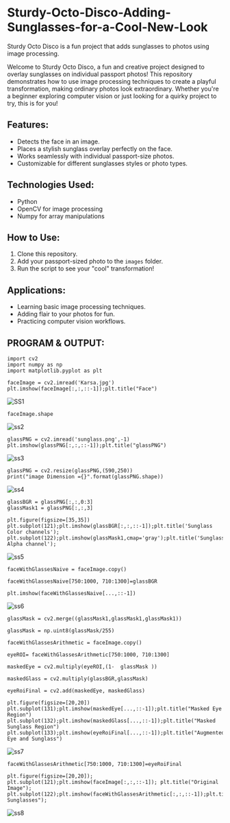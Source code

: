 # Sturdy-Octo-Disco-Adding-Sunglasses-for-a-Cool-New-Look

Sturdy Octo Disco is a fun project that adds sunglasses to photos using image processing.

Welcome to Sturdy Octo Disco, a fun and creative project designed to overlay sunglasses on individual passport photos! This repository demonstrates how to use image processing techniques to create a playful transformation, making ordinary photos look extraordinary. Whether you're a beginner exploring computer vision or just looking for a quirky project to try, this is for you!

## Features:
- Detects the face in an image.
- Places a stylish sunglass overlay perfectly on the face.
- Works seamlessly with individual passport-size photos.
- Customizable for different sunglasses styles or photo types.

## Technologies Used:
- Python
- OpenCV for image processing
- Numpy for array manipulations

## How to Use:
1. Clone this repository.
2. Add your passport-sized photo to the `images` folder.
3. Run the script to see your "cool" transformation!

## Applications:
- Learning basic image processing techniques.
- Adding flair to your photos for fun.
- Practicing computer vision workflows.

## PROGRAM & OUTPUT:
```
import cv2
import numpy as np
import matplotlib.pyplot as plt
```

```
faceImage = cv2.imread('Karsa.jpg')
plt.imshow(faceImage[:,:,::-1]);plt.title("Face")
```
![SS1](https://github.com/user-attachments/assets/9881c2fa-6a5d-4fb8-833b-068586e13028)


```
faceImage.shape
```
![ss2](https://github.com/user-attachments/assets/4c3bca6d-953f-45bc-b97d-a183fad1ae36)


```
glassPNG = cv2.imread('sunglass.png',-1)
plt.imshow(glassPNG[:,:,::-1]);plt.title("glassPNG")
```
![ss3](https://github.com/user-attachments/assets/816a5b0d-c034-40c3-a145-2b33f313f61c)



```
glassPNG = cv2.resize(glassPNG,(590,250))
print("image Dimension ={}".format(glassPNG.shape))
```
![ss4](https://github.com/user-attachments/assets/46e5967c-701d-4e1e-a9d1-ca5648ae40f8)



```
glassBGR = glassPNG[:,:,0:3]
glassMask1 = glassPNG[:,:,3]
```

```
plt.figure(figsize=[35,35])
plt.subplot(121);plt.imshow(glassBGR[:,:,::-1]);plt.title('Sunglass Color channels');
plt.subplot(122);plt.imshow(glassMask1,cmap='gray');plt.title('Sunglass Alpha channel');
```
![ss5](https://github.com/user-attachments/assets/9a68f6ab-6493-4fc7-90d4-213a129da943)


```
faceWithGlassesNaive = faceImage.copy()

faceWithGlassesNaive[750:1000, 710:1300]=glassBGR

plt.imshow(faceWithGlassesNaive[...,::-1])

```

![ss6](https://github.com/user-attachments/assets/c05602c7-a57a-41b6-88be-d1ac8cc912be)


```
glassMask = cv2.merge((glassMask1,glassMask1,glassMask1))

glassMask = np.uint8(glassMask/255)

faceWithGlassesArithmetic = faceImage.copy()

eyeROI= faceWithGlassesArithmetic[750:1000, 710:1300]

maskedEye = cv2.multiply(eyeROI,(1-  glassMask ))

maskedGlass = cv2.multiply(glassBGR,glassMask)

eyeRoiFinal = cv2.add(maskedEye, maskedGlass)

plt.figure(figsize=[20,20])
plt.subplot(131);plt.imshow(maskedEye[...,::-1]);plt.title("Masked Eye Region")
plt.subplot(132);plt.imshow(maskedGlass[...,::-1]);plt.title("Masked Sunglass Region")
plt.subplot(133);plt.imshow(eyeRoiFinal[...,::-1]);plt.title("Augmented Eye and Sunglass")
```

![ss7](https://github.com/user-attachments/assets/268d5690-c6b7-4ecf-bf4c-5ace0cfade46)

```
faceWithGlassesArithmetic[750:1000, 710:1300]=eyeRoiFinal

plt.figure(figsize=[20,20]);
plt.subplot(121);plt.imshow(faceImage[:,:,::-1]); plt.title("Original Image");
plt.subplot(122);plt.imshow(faceWithGlassesArithmetic[:,:,::-1]);plt.title("With Sunglasses");
```
![ss8](https://github.com/user-attachments/assets/4601f8b1-cfc5-42aa-92d1-8a13e02953f7)


